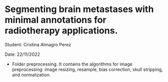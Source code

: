 # Segmenting brain metastases with minimal annotations for radiotherapy applications.

Student: Cristina Almagro Perez

Date: 22/11/2022

- Folder preprocessing. It contains the algorithms for image preprocessing: image resizing, resample, bias correction, skull stripping, and normalization. 

